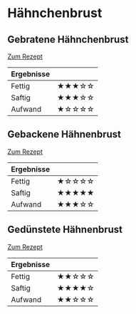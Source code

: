 # Hähnchenbrust

## Gebratene Hähnchenbrust
[Zum Rezept](Gebratene_Haehnchenbrust.md)

| Ergebnisse | |
| ------ | ----- |
| Fettig | ★★★☆☆ |
| Saftig | ★★★☆☆ |
| Aufwand | ★☆☆☆☆ |


## Gebackene Hähnenbrust
[Zum Rezept](Gebackene_Haehnchenbrust.md)

| Ergebnisse | |
| ------ | ----- |
| Fettig | ★☆☆☆☆ |
| Saftig | ★★★★★ |
| Aufwand | ★★★☆☆ |


## Gedünstete Hähnenbrust
[Zum Rezept](Geduenstete_Haehnchenbrust.md)

| Ergebnisse | |
| ------ | ----- |
| Fettig | ★★☆☆☆ |
| Saftig | ★★★★☆ |
| Aufwand | ★★☆☆☆ |




